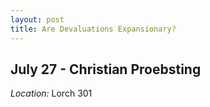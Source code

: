 ```yaml
---
layout: post
title: Are Devaluations Expansionary?
---
```

## July 27 - Christian Proebsting

*Location:* Lorch 301



